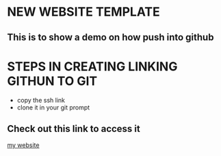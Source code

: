 # NEW WEBSITE TEMPLATE

## This is to show a demo on how push into github

# STEPS IN CREATING LINKING GITHUN TO GIT

- copy the ssh link
- clone it in your git prompt

## Check out this link to access it

[my website](https://royal-design.github.io/new-Web/)
